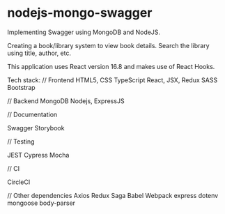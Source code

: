 # nodejs-mongo-swagger

Implementing Swagger using MongoDB and NodeJS.

Creating a book/library system to view book details. Search the library using title, author, etc.

This application uses React version 16.8 and makes use of React Hooks.

Tech stack:
// Frontend
HTML5, CSS
TypeScript
React, JSX, Redux
SASS
Bootstrap

// Backend
MongoDB
Nodejs, ExpressJS

// Documentation

Swagger
Storybook

// Testing

JEST
Cypress
Mocha

// CI

CircleCI

// Other dependencies
Axios
Redux Saga
Babel
Webpack
express
dotenv
mongoose
body-parser